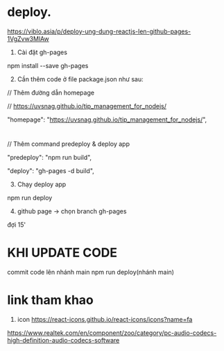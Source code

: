 
# deploy.

https://viblo.asia/p/deploy-ung-dung-reactjs-len-github-pages-1VgZvw3MlAw

1. Cài đặt gh-pages

  npm install --save gh-pages
 
2. Cần thêm code ở file package.json như sau:

// Thêm đường dẫn homepage

// https://uvsnag.github.io/tip_management_for_nodejs/

"homepage": "https://uvsnag.github.io/tip_management_for_nodejs/",
 
#
// Thêm command predeploy & deploy app

"predeploy": "npm run build",

"deploy": "gh-pages -d build",

3. Chạy deploy app

  npm run deploy
 

4. github page -> chọn branch gh-pages

đợi 15'

 

# KHI UPDATE CODE

commit code lên nhánh  main
  npm run deploy(nhánh main)


# link tham khao

1. icon
https://react-icons.github.io/react-icons/icons?name=fa



https://www.realtek.com/en/component/zoo/category/pc-audio-codecs-high-definition-audio-codecs-software